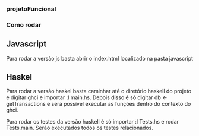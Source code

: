 ### projetoFuncional

### Como rodar

## Javascript
Para rodar a versão js basta abrir o index.html localizado na pasta javascript

## Haskel
Para rodar a versão haskel basta caminhar até o diretório haskell do projeto e digitar ghci e importar :l main.hs. Depois disso é só digitar db <- getTransactions e será possível executar as funções dentro do contexto do ghci.

Para rodar os testes da versão haskell é só importar :l Tests.hs e rodar Tests.main. Serão executados  todos os testes relacionados.